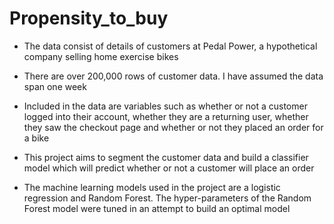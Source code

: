 # Propensity_to_buy

- The data consist of details of customers at Pedal Power, a hypothetical company selling home exercise bikes

- There are over 200,000 rows of customer data. I have assumed the data span one week 

- Included in the data are variables such as whether or not a customer logged into their account, whether they are a returning user, whether they saw the checkout page and whether or not they placed an order for a bike

- This project aims to segment the customer data and build a classifier model which will predict whether or not a customer will place an order 

- The machine learning models used in the project are a logistic regression and Random Forest. The hyper-parameters of the Random Forest model were tuned in an attempt to build an optimal model

